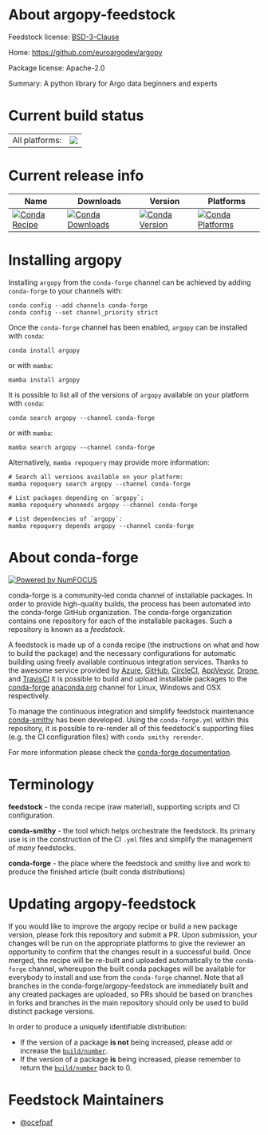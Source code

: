 About argopy-feedstock
======================

Feedstock license: [BSD-3-Clause](https://github.com/conda-forge/argopy-feedstock/blob/main/LICENSE.txt)

Home: https://github.com/euroargodev/argopy

Package license: Apache-2.0

Summary: A python library for Argo data beginners and experts

Current build status
====================


<table><tr><td>All platforms:</td>
    <td>
      <a href="https://dev.azure.com/conda-forge/feedstock-builds/_build/latest?definitionId=10139&branchName=main">
        <img src="https://dev.azure.com/conda-forge/feedstock-builds/_apis/build/status/argopy-feedstock?branchName=main">
      </a>
    </td>
  </tr>
</table>

Current release info
====================

| Name | Downloads | Version | Platforms |
| --- | --- | --- | --- |
| [![Conda Recipe](https://img.shields.io/badge/recipe-argopy-green.svg)](https://anaconda.org/conda-forge/argopy) | [![Conda Downloads](https://img.shields.io/conda/dn/conda-forge/argopy.svg)](https://anaconda.org/conda-forge/argopy) | [![Conda Version](https://img.shields.io/conda/vn/conda-forge/argopy.svg)](https://anaconda.org/conda-forge/argopy) | [![Conda Platforms](https://img.shields.io/conda/pn/conda-forge/argopy.svg)](https://anaconda.org/conda-forge/argopy) |

Installing argopy
=================

Installing `argopy` from the `conda-forge` channel can be achieved by adding `conda-forge` to your channels with:

```
conda config --add channels conda-forge
conda config --set channel_priority strict
```

Once the `conda-forge` channel has been enabled, `argopy` can be installed with `conda`:

```
conda install argopy
```

or with `mamba`:

```
mamba install argopy
```

It is possible to list all of the versions of `argopy` available on your platform with `conda`:

```
conda search argopy --channel conda-forge
```

or with `mamba`:

```
mamba search argopy --channel conda-forge
```

Alternatively, `mamba repoquery` may provide more information:

```
# Search all versions available on your platform:
mamba repoquery search argopy --channel conda-forge

# List packages depending on `argopy`:
mamba repoquery whoneeds argopy --channel conda-forge

# List dependencies of `argopy`:
mamba repoquery depends argopy --channel conda-forge
```


About conda-forge
=================

[![Powered by
NumFOCUS](https://img.shields.io/badge/powered%20by-NumFOCUS-orange.svg?style=flat&colorA=E1523D&colorB=007D8A)](https://numfocus.org)

conda-forge is a community-led conda channel of installable packages.
In order to provide high-quality builds, the process has been automated into the
conda-forge GitHub organization. The conda-forge organization contains one repository
for each of the installable packages. Such a repository is known as a *feedstock*.

A feedstock is made up of a conda recipe (the instructions on what and how to build
the package) and the necessary configurations for automatic building using freely
available continuous integration services. Thanks to the awesome service provided by
[Azure](https://azure.microsoft.com/en-us/services/devops/), [GitHub](https://github.com/),
[CircleCI](https://circleci.com/), [AppVeyor](https://www.appveyor.com/),
[Drone](https://cloud.drone.io/welcome), and [TravisCI](https://travis-ci.com/)
it is possible to build and upload installable packages to the
[conda-forge](https://anaconda.org/conda-forge) [anaconda.org](https://anaconda.org/)
channel for Linux, Windows and OSX respectively.

To manage the continuous integration and simplify feedstock maintenance
[conda-smithy](https://github.com/conda-forge/conda-smithy) has been developed.
Using the ``conda-forge.yml`` within this repository, it is possible to re-render all of
this feedstock's supporting files (e.g. the CI configuration files) with ``conda smithy rerender``.

For more information please check the [conda-forge documentation](https://conda-forge.org/docs/).

Terminology
===========

**feedstock** - the conda recipe (raw material), supporting scripts and CI configuration.

**conda-smithy** - the tool which helps orchestrate the feedstock.
                   Its primary use is in the construction of the CI ``.yml`` files
                   and simplify the management of *many* feedstocks.

**conda-forge** - the place where the feedstock and smithy live and work to
                  produce the finished article (built conda distributions)


Updating argopy-feedstock
=========================

If you would like to improve the argopy recipe or build a new
package version, please fork this repository and submit a PR. Upon submission,
your changes will be run on the appropriate platforms to give the reviewer an
opportunity to confirm that the changes result in a successful build. Once
merged, the recipe will be re-built and uploaded automatically to the
`conda-forge` channel, whereupon the built conda packages will be available for
everybody to install and use from the `conda-forge` channel.
Note that all branches in the conda-forge/argopy-feedstock are
immediately built and any created packages are uploaded, so PRs should be based
on branches in forks and branches in the main repository should only be used to
build distinct package versions.

In order to produce a uniquely identifiable distribution:
 * If the version of a package **is not** being increased, please add or increase
   the [``build/number``](https://docs.conda.io/projects/conda-build/en/latest/resources/define-metadata.html#build-number-and-string).
 * If the version of a package **is** being increased, please remember to return
   the [``build/number``](https://docs.conda.io/projects/conda-build/en/latest/resources/define-metadata.html#build-number-and-string)
   back to 0.

Feedstock Maintainers
=====================

* [@ocefpaf](https://github.com/ocefpaf/)

